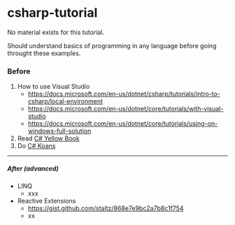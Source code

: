 # csharp-tutorial

No material exists for this tutorial.

Should understand basics of programming in any language before going throught these examples.

### Before
1. How to use Visual Studio
   * https://docs.microsoft.com/en-us/dotnet/csharp/tutorials/intro-to-csharp/local-environment
   * https://docs.microsoft.com/en-us/dotnet/core/tutorials/with-visual-studio
   * https://docs.microsoft.com/en-us/dotnet/core/tutorials/using-on-windows-full-solution
2. Read [C# Yellow Book](http://www.csharpcourse.com/)
3. Do [C# Koans](https://github.com/NotMyself/DotNetCoreKoans)

---

##### After (advanced)   
* LINQ
  * xxx 
* Reactive Extensions
  * https://gist.github.com/staltz/868e7e9bc2a7b8c1f754
  * xx 
